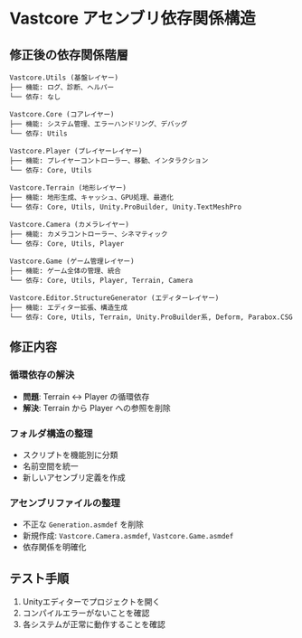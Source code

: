 # Vastcore アセンブリ依存関係構造

## 修正後の依存関係階層

```
Vastcore.Utils (基盤レイヤー)
├── 機能: ログ、診断、ヘルパー
└── 依存: なし

Vastcore.Core (コアレイヤー)
├── 機能: システム管理、エラーハンドリング、デバッグ
└── 依存: Utils

Vastcore.Player (プレイヤーレイヤー)
├── 機能: プレイヤーコントローラー、移動、インタラクション
└── 依存: Core, Utils

Vastcore.Terrain (地形レイヤー)
├── 機能: 地形生成、キャッシュ、GPU処理、最適化
└── 依存: Core, Utils, Unity.ProBuilder, Unity.TextMeshPro

Vastcore.Camera (カメラレイヤー)
├── 機能: カメラコントローラー、シネマティック
└── 依存: Core, Utils, Player

Vastcore.Game (ゲーム管理レイヤー)
├── 機能: ゲーム全体の管理、統合
└── 依存: Core, Utils, Player, Terrain, Camera

Vastcore.Editor.StructureGenerator (エディターレイヤー)
├── 機能: エディター拡張、構造生成
└── 依存: Core, Utils, Terrain, Unity.ProBuilder系, Deform, Parabox.CSG
```

## 修正内容

### 循環依存の解決
- **問題**: Terrain ↔ Player の循環依存
- **解決**: Terrain から Player への参照を削除

### フォルダ構造の整理
- スクリプトを機能別に分類
- 名前空間を統一
- 新しいアセンブリ定義を作成

### アセンブリファイルの整理
- 不正な `Generation.asmdef` を削除
- 新規作成: `Vastcore.Camera.asmdef`, `Vastcore.Game.asmdef`
- 依存関係を明確化

## テスト手順
1. Unityエディターでプロジェクトを開く
2. コンパイルエラーがないことを確認
3. 各システムが正常に動作することを確認
